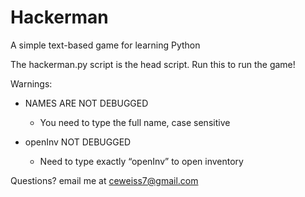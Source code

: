 # Hackerman
A simple text-based game for learning Python

The hackerman.py script is the head script. Run this to run the game!

Warnings:
 - NAMES ARE NOT DEBUGGED
    - You need to type the full name, case sensitive
 
 - openInv NOT DEBUGGED
    - Need to type exactly “openInv” to open inventory
    

Questions? email me at ceweiss7@gmail.com
